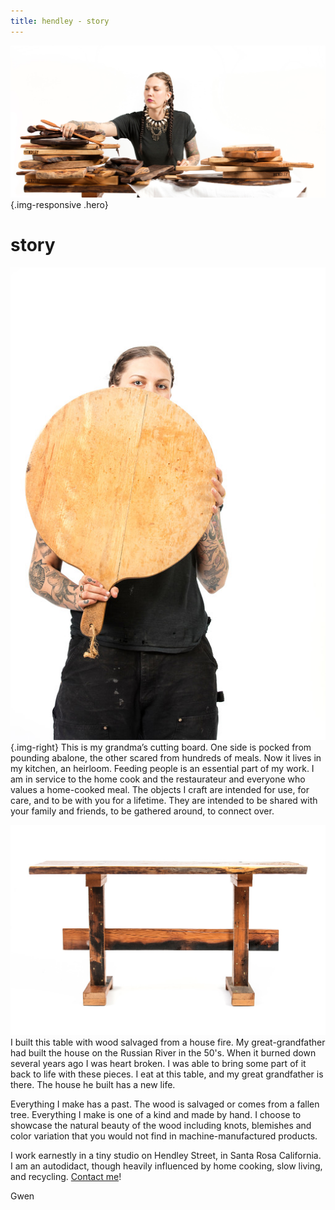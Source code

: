 ```yaml
---
title: hendley - story 
---
```


![](/img/Hendley_May2016_MG_1785_RT-X3.jpg){.img-responsive .hero}

story
=====
![](/img/Hendley_May2016_MG_1769_RT-XL.jpg){.img-right}
This is my grandma’s cutting board. One side is pocked from pounding abalone, the other scared from hundreds of meals. Now it lives in my kitchen, an heirloom.
Feeding people is an essential part of my work. I am in service to the home cook and the restaurateur and everyone who values a home-cooked meal.
The objects I craft are intended for use, for care, and to be with you for a lifetime. They are intended to be shared with your family and friends, to be gathered around, to connect over.

![](/img/Hendley_May2016_MG_1722_RT-XL.jpg)
I built this table with wood salvaged from a house fire. My great-grandfather had built the house on the Russian River in the 50's. When it burned down several years ago I was heart broken. I was able to bring some part of it back to life with these pieces. I eat at this table, and my great grandfather is there. The house he built has a new life.

Everything I make has a past. The wood is salvaged or comes from a fallen tree.
Everything I make is one of a kind and made by hand. I choose to showcase the natural beauty of the wood including knots, blemishes and color variation that you would not find in machine-manufactured products.

I work earnestly in a tiny studio on Hendley Street, in Santa Rosa California. I am an autodidact, though heavily influenced by home cooking, slow living, and recycling. [Contact me](/connect)!

Gwen
